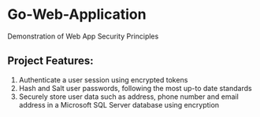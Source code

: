 # Go-Web-Application
Demonstration of Web App Security Principles

## Project Features:

1. Authenticate a user session using encrypted tokens
2. Hash and Salt user passwords, following the most up-to date standards
3. Securely store user data such as address, phone number and email address
  in a Microsoft SQL Server database using encryption
